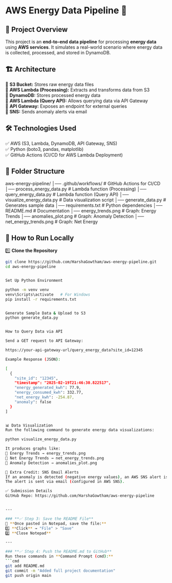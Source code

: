 # AWS Energy Data Pipeline 🚀  

## 📌 Project Overview  
This project is an **end-to-end data pipeline** for processing **energy data** using **AWS services**. It simulates a real-world scenario where energy data is collected, processed, and stored in DynamoDB.  

## 🏗️ Architecture  
🔹 **S3 Bucket:** Stores raw energy data files  
🔹 **AWS Lambda (Processing):** Extracts and transforms data from S3  
🔹 **DynamoDB:** Stores processed energy data  
🔹 **AWS Lambda (Query API):** Allows querying data via API Gateway  
🔹 **API Gateway:** Exposes an endpoint for external queries  
🔹 **SNS:** Sends anomaly alerts via email  

## 🛠️ Technologies Used  
✅ AWS (S3, Lambda, DynamoDB, API Gateway, SNS)  
✅ Python (boto3, pandas, matplotlib)  
✅ GitHub Actions (CI/CD for AWS Lambda Deployment)  

## 📂 Folder Structure  
aws-energy-pipeline/ │── .github/workflows/ # GitHub Actions for CI/CD
│── process_energy_data.py # Lambda function (Processing)
│── query_energy_data.py # Lambda function (Query API)
│── visualize_energy_data.py # Data visualization script
│── generate_data.py # Generates sample data
│── requirements.txt # Python dependencies
│── README.md # Documentation
│── energy_trends.png # Graph: Energy Trends
│── anomalies_plot.png # Graph: Anomaly Detection
│── net_energy_trends.png # Graph: Net Energy



## 🚀 How to Run Locally  
1️⃣ **Clone the Repository**  
```sh
git clone https://github.com/HarshaGowtham/aws-energy-pipeline.git
cd aws-energy-pipeline


Set Up Python Environment

python -m venv venv
venv\Scripts\activate   # For Windows
pip install -r requirements.txt


Generate Sample Data & Upload to S3
python generate_data.py


How to Query Data via API

Send a GET request to API Gateway:

https://your-api-gateway-url/query_energy_data?site_id=12345

Example Response (JSON):

[
  {
    "site_id": "12345",
    "timestamp": "2025-02-19T21:46:30.822517",
    "energy_generated_kwh": 77.9,
    "energy_consumed_kwh": 332.77,
    "net_energy_kwh": -254.87,
    "anomaly": false
  }
]


📊 Data Visualization
Run the following command to generate energy data visualizations:

python visualize_energy_data.py

It produces graphs like:
📌 Energy Trends → energy_trends.png
📌 Net Energy Trends → net_energy_trends.png
📌 Anomaly Detection → anomalies_plot.png

🔔 Extra Credit: SNS Email Alerts
If an anomaly is detected (negative energy values), an AWS SNS alert is triggered.
The alert is sent via email (configured in AWS SNS).

✅ Submission Details
GitHub Repo: https://github.com/HarshaGowtham/aws-energy-pipeline


---

### **✅ Step 3: Save the README File**  
📌 **Once pasted in Notepad, save the file:**  
1️⃣ **Click** → "File" > "Save"  
2️⃣ **Close Notepad**  

---

### **✅ Step 4: Push the README.md to GitHub**
Run these commands in **Command Prompt (cmd):**  
```cmd
git add README.md
git commit -m "Added full project documentation"
git push origin main



